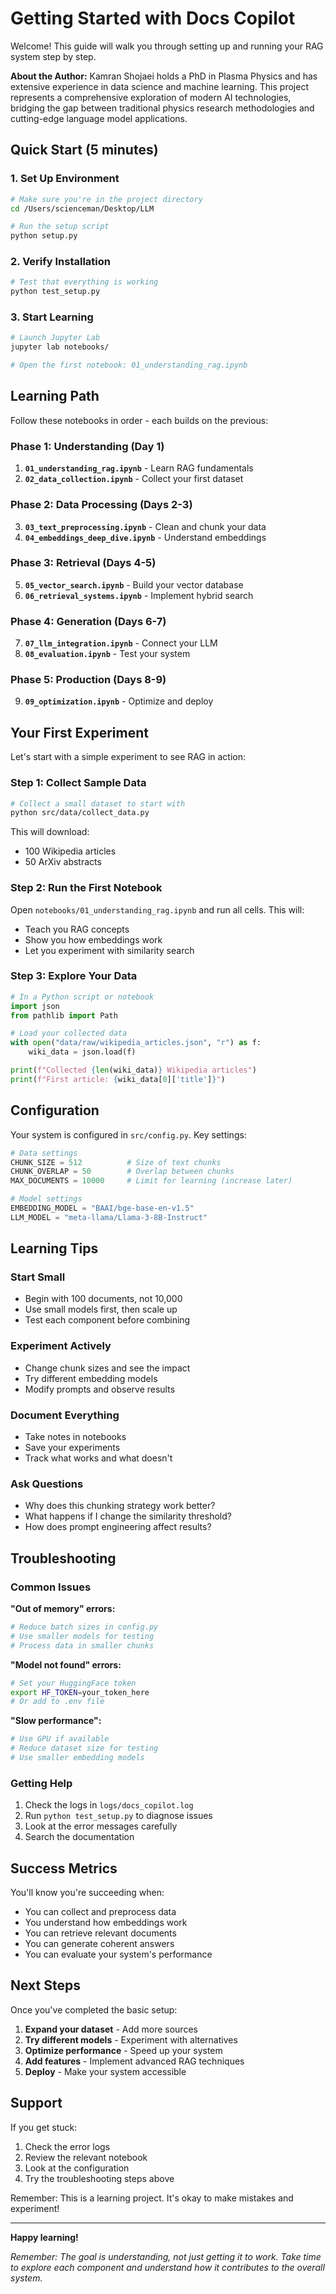# Getting Started with Docs Copilot

Welcome! This guide will walk you through setting up and running your RAG system step by step.

**About the Author:** Kamran Shojaei holds a PhD in Plasma Physics and has extensive experience in data science and machine learning. This project represents a comprehensive exploration of modern AI technologies, bridging the gap between traditional physics research methodologies and cutting-edge language model applications.
## Quick Start (5 minutes)

### 1. Set Up Environment

```bash
# Make sure you're in the project directory
cd /Users/scienceman/Desktop/LLM

# Run the setup script
python setup.py
```

### 2. Verify Installation

```bash
# Test that everything is working
python test_setup.py
```

### 3. Start Learning

```bash
# Launch Jupyter Lab
jupyter lab notebooks/

# Open the first notebook: 01_understanding_rag.ipynb
```

## Learning Path

Follow these notebooks in order - each builds on the previous:

### Phase 1: Understanding (Day 1)
1. **`01_understanding_rag.ipynb`** - Learn RAG fundamentals
2. **`02_data_collection.ipynb`** - Collect your first dataset

### Phase 2: Data Processing (Days 2-3)
3. **`03_text_preprocessing.ipynb`** - Clean and chunk your data
4. **`04_embeddings_deep_dive.ipynb`** - Understand embeddings

### Phase 3: Retrieval (Days 4-5)
5. **`05_vector_search.ipynb`** - Build your vector database
6. **`06_retrieval_systems.ipynb`** - Implement hybrid search

### Phase 4: Generation (Days 6-7)
7. **`07_llm_integration.ipynb`** - Connect your LLM
8. **`08_evaluation.ipynb`** - Test your system

### Phase 5: Production (Days 8-9)
9. **`09_optimization.ipynb`** - Optimize and deploy

## Your First Experiment

Let's start with a simple experiment to see RAG in action:

### Step 1: Collect Sample Data

```bash
# Collect a small dataset to start with
python src/data/collect_data.py
```

This will download:
- 100 Wikipedia articles
- 50 ArXiv abstracts

### Step 2: Run the First Notebook

Open `notebooks/01_understanding_rag.ipynb` and run all cells. This will:
- Teach you RAG concepts
- Show you how embeddings work
- Let you experiment with similarity search

### Step 3: Explore Your Data

```python
# In a Python script or notebook
import json
from pathlib import Path

# Load your collected data
with open("data/raw/wikipedia_articles.json", "r") as f:
    wiki_data = json.load(f)

print(f"Collected {len(wiki_data)} Wikipedia articles")
print(f"First article: {wiki_data[0]['title']}")
```

## Configuration

Your system is configured in `src/config.py`. Key settings:

```python
# Data settings
CHUNK_SIZE = 512          # Size of text chunks
CHUNK_OVERLAP = 50        # Overlap between chunks
MAX_DOCUMENTS = 10000     # Limit for learning (increase later)

# Model settings
EMBEDDING_MODEL = "BAAI/bge-base-en-v1.5"
LLM_MODEL = "meta-llama/Llama-3-8B-Instruct"
```

## Learning Tips

### Start Small
- Begin with 100 documents, not 10,000
- Use small models first, then scale up
- Test each component before combining

### Experiment Actively
- Change chunk sizes and see the impact
- Try different embedding models
- Modify prompts and observe results

### Document Everything
- Take notes in notebooks
- Save your experiments
- Track what works and what doesn't

### Ask Questions
- Why does this chunking strategy work better?
- What happens if I change the similarity threshold?
- How does prompt engineering affect results?

## Troubleshooting

### Common Issues

**"Out of memory" errors:**
```bash
# Reduce batch sizes in config.py
# Use smaller models for testing
# Process data in smaller chunks
```

**"Model not found" errors:**
```bash
# Set your HuggingFace token
export HF_TOKEN=your_token_here
# Or add to .env file
```

**"Slow performance":**
```bash
# Use GPU if available
# Reduce dataset size for testing
# Use smaller embedding models
```

### Getting Help

1. Check the logs in `logs/docs_copilot.log`
2. Run `python test_setup.py` to diagnose issues
3. Look at the error messages carefully
4. Search the documentation

## Success Metrics

You'll know you're succeeding when:

- You can collect and preprocess data
- You understand how embeddings work
- You can retrieve relevant documents
- You can generate coherent answers
- You can evaluate your system's performance

## Next Steps

Once you've completed the basic setup:

1. **Expand your dataset** - Add more sources
2. **Try different models** - Experiment with alternatives
3. **Optimize performance** - Speed up your system
4. **Add features** - Implement advanced RAG techniques
5. **Deploy** - Make your system accessible

## Support

If you get stuck:
1. Check the error logs
2. Review the relevant notebook
3. Look at the configuration
4. Try the troubleshooting steps above

Remember: This is a learning project. It's okay to make mistakes and experiment!

---

**Happy learning!**

*Remember: The goal is understanding, not just getting it to work. Take time to explore each component and understand how it contributes to the overall system.*
